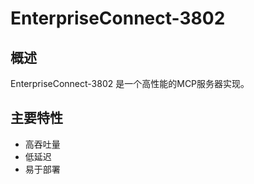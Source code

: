 # EnterpriseConnect-3802

## 概述

EnterpriseConnect-3802 是一个高性能的MCP服务器实现。

## 主要特性

- 高吞吐量
- 低延迟
- 易于部署
